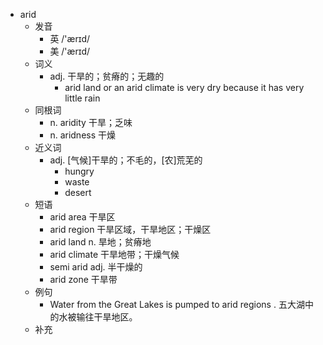 - arid
  - 发音
    - 英 /'ærɪd/
    - 美 /'ærɪd/
  - 词义
    - adj. 干旱的；贫瘠的；无趣的
      - arid land or an arid  climate  is very dry because it has very little rain
  - 同根词
    - n. aridity 干旱；乏味
    - n. aridness 干燥
  - 近义词
    - adj. [气候]干旱的；不毛的，[农]荒芜的
      - hungry
      - waste
      - desert
  - 短语
    - arid area 干旱区
    - arid region 干旱区域，干旱地区；干燥区
    - arid land n. 旱地；贫瘠地
    - arid climate 干旱地带；干燥气候
    - semi arid adj. 半干燥的
    - arid zone 干旱带
  - 例句
    - Water from the Great Lakes is pumped to arid regions . 五大湖中的水被输往干旱地区。
  - 补充